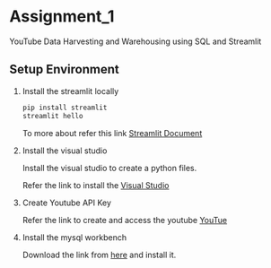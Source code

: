 # Assignment_1
YouTube Data Harvesting and Warehousing using SQL and Streamlit

## Setup Environment
1. Install the streamlit locally
   
   ```bash
   pip install streamlit
   streamlit hello
   ```
   
   To more about refer this link [Streamlit Document](https://docs.streamlit.io/)

2. Install the visual studio
   
   Install the visual studio to create a python files.
   
   Refer the link to install the [Visual Studio](https://code.visualstudio.com/download)

3. Create Youtube API Key

    Refer the link to create and access the youtube [YouTue](https://developers.google.com/youtube/v3/getting-started)

4. Install the mysql workbench

   Download the link from [here](https://dev.mysql.com/downloads/workbench/) and install it.
     
